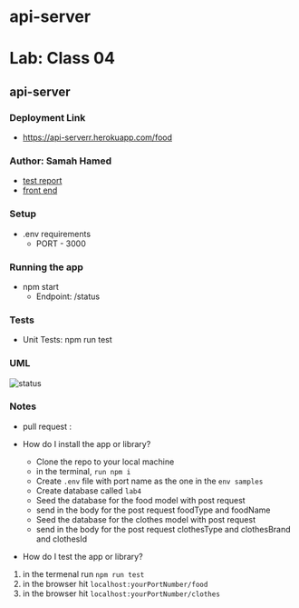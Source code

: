 # api-server
# Lab: Class 04
## api-server

### Deployment Link
- https://api-serverr.herokuapp.com/food

### Author: Samah Hamed
 - [test report](https://github.com/samahhamed227/api-server)
 - [front end](https://samah-api-server.herokuapp.com/)

### Setup
- .env requirements
  - PORT - 3000

### Running the app
- npm start
  - Endpoint: /status


### Tests
- Unit Tests: npm run test

### UML
![status](./images/uml.png)

### Notes
- pull request : 
- How do I install the app or library?
  - Clone the repo to your local machine
  - in the terminal, `run npm i`
  - Create `.env` file with port name as the one in the `env samples` 
  - Create database called `lab4` 
  - Seed the database for the food model with post request 
  - send in the body for the post request foodType and foodName  
  - Seed the database for the clothes model with post request 
  - send in the body for the post request clothesType and clothesBrand and clothesId  

- How do I test the app or library?
1.  in the termenal run `npm run test`
2. in the browser hit `localhost:yourPortNumber/food`
2. in the browser hit `localhost:yourPortNumber/clothes`
